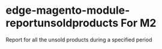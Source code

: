 # edge-magento-module-reportunsoldproducts For M2
Report for all the unsold products during a specified period
